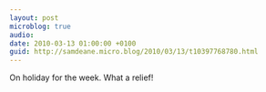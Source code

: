 ```yaml
---
layout: post
microblog: true
audio: 
date: 2010-03-13 01:00:00 +0100
guid: http://samdeane.micro.blog/2010/03/13/t10397768780.html
---
```

On holiday for the week. What a relief!
